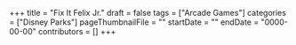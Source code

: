 +++
title = "Fix It Felix Jr."
draft = false
tags = ["Arcade Games"]
categories = ["Disney Parks"]
pageThumbnailFile = ""
startDate = ""
endDate = "0000-00-00"
contributors = []
+++
